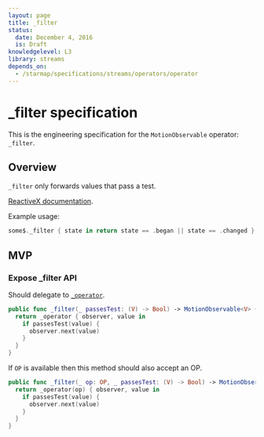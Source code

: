 ```yaml
---
layout: page
title: _filter
status:
  date: December 4, 2016
  is: Draft
knowledgelevel: L3
library: streams
depends_on:
  - /starmap/specifications/streams/operators/operator
---
```


# _filter specification

This is the engineering specification for the `MotionObservable` operator: `_filter`.

## Overview

`_filter` only forwards values that pass a test.

[ReactiveX documentation](http://reactivex.io/documentation/operators/filter.html).

Example usage:

```swift
some$._filter { state in return state == .began || state == .changed }
```

## MVP

### Expose _filter API

Should delegate to [`_operator`](operator).

```swift
public func _filter(_ passesTest: (V) -> Bool) -> MotionObservable<V> {
  return _operator { observer, value in
    if passesTest(value) {
      observer.next(value)
    }
  }
}
```

If `OP` is available then this method should also accept an OP.

```swift
public func _filter(_ op: OP, _ passesTest: (V) -> Bool) -> MotionObservable<V> {
  return _operator(op) { observer, value in
    if passesTest(value) {
      observer.next(value)
    }
  }
}
```
